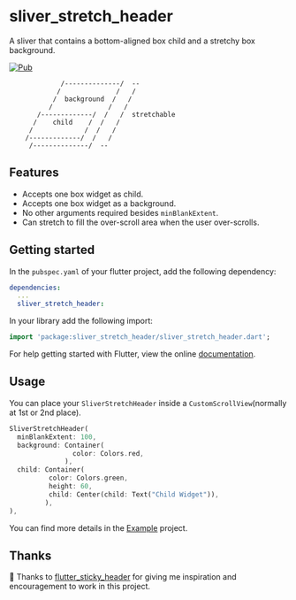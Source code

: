 # sliver_stretch_header

A sliver that contains a bottom-aligned box child and a stretchy box background.

[![Pub](https://img.shields.io/pub/v/sliver_stretch_header)](https://pub.dev/packages/sliver_stretch_header)

```
             /--------------/  --
            /              /   /
           /  background  /   /  
          /              /   /
       /-------------/  /   /  stretchable 
      /    child    /  /   /
     /             /  /   /
    /-------------/  /   /
     /--------------/  --
``` 

## Features

* Accepts one box widget as child.
* Accepts one box widget as a background.
* No other arguments required besides `minBlankExtent`.
* Can stretch to fill the over-scroll area when the user over-scrolls.

## Getting started

In the `pubspec.yaml` of your flutter project, add the following dependency:

```yaml
dependencies:
  ...
  sliver_stretch_header:
```

In your library add the following import:

```dart
import 'package:sliver_stretch_header/sliver_stretch_header.dart';
```

For help getting started with Flutter, view the online [documentation](https://flutter.io/).

## Usage

You can place your `SliverStretchHeader` inside a `CustomScrollView`(normally at 1st or 2nd place).

```dart
SliverStretchHeader(
  minBlankExtent: 100,    
  background: Container(
                color: Colors.red,
              ),
  child: Container(
          color: Colors.green,
          height: 60,
          child: Center(child: Text("Child Widget")),
         ),
),
```

You can find more details in the [Example](https://github.com/ShannonChenCHN/sliver_stretch_header/tree/master/example) project.

## Thanks

:clap: Thanks to [flutter_sticky_header](https://github.com/letsar/flutter_sticky_header) for giving me inspiration and encouragement to work in this project.
